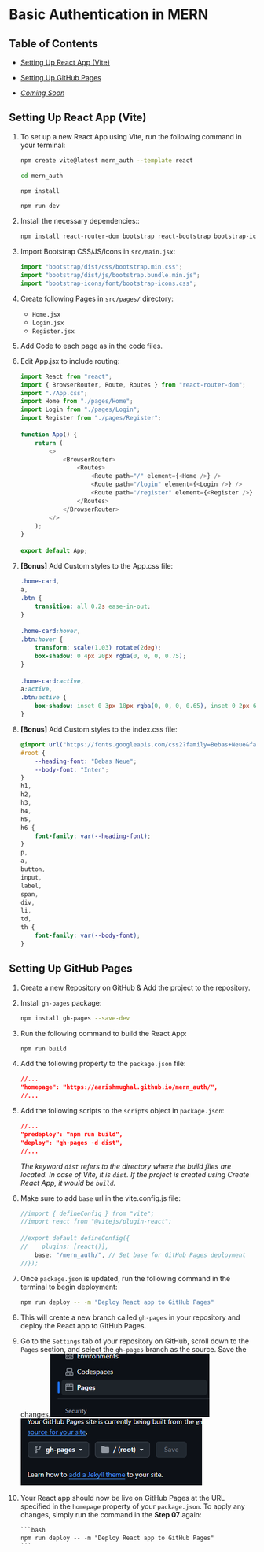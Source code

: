# Basic Authentication in MERN

## Table of Contents

-   [Setting Up React App (Vite)](#setting-up-react-app-vite)

-   [Setting Up GitHub Pages](#setting-up-github-pages)

-   _[Coming Soon](#)_

## Setting Up React App (Vite)

1.  To set up a new React App using Vite, run the following command in your terminal:

    ```bash
    npm create vite@latest mern_auth --template react
    ```

    ```bash
    cd mern_auth
    ```

    ```bash
    npm install
    ```

    ```bash
    npm run dev
    ```

2.  Install the necessary dependencies::

    ```bash
    npm install react-router-dom bootstrap react-bootstrap bootstrap-icons
    ```

3.  Import Bootstrap CSS/JS/Icons in `src/main.jsx`:

    ```javascript
    import "bootstrap/dist/css/bootstrap.min.css";
    import "bootstrap/dist/js/bootstrap.bundle.min.js";
    import "bootstrap-icons/font/bootstrap-icons.css";
    ```

4.  Create following Pages in `src/pages/` directory:

    -   `Home.jsx`
    -   `Login.jsx`
    -   `Register.jsx`

5.  Add Code to each page as in the code files.
6.  Edit App.jsx to include routing:

    ```javascript
    import React from "react";
    import { BrowserRouter, Route, Routes } from "react-router-dom";
    import "./App.css";
    import Home from "./pages/Home";
    import Login from "./pages/Login";
    import Register from "./pages/Register";

    function App() {
        return (
            <>
                <BrowserRouter>
                    <Routes>
                        <Route path="/" element={<Home />} />
                        <Route path="/login" element={<Login />} />
                        <Route path="/register" element={<Register />} />
                    </Routes>
                </BrowserRouter>
            </>
        );
    }

    export default App;
    ```

7.  **[Bonus]** Add Custom styles to the App.css file:

    ```css
    .home-card,
    a,
    .btn {
        transition: all 0.2s ease-in-out;
    }

    .home-card:hover,
    .btn:hover {
        transform: scale(1.03) rotate(2deg);
        box-shadow: 0 4px 20px rgba(0, 0, 0, 0.75);
    }

    .home-card:active,
    a:active,
    .btn:active {
        box-shadow: inset 0 3px 18px rgba(0, 0, 0, 0.65), inset 0 2px 6px rgba(0, 0, 0, 0.45);
    }
    ```

8.  **[Bonus]** Add Custom styles to the index.css file:

    ```css
    @import url("https://fonts.googleapis.com/css2?family=Bebas+Neue&family=Inter:ital,opsz,wght@0,14..32,100..900;1,14..32,100..900&display=swap");
    #root {
        --heading-font: "Bebas Neue";
        --body-font: "Inter";
    }
    h1,
    h2,
    h3,
    h4,
    h5,
    h6 {
        font-family: var(--heading-font);
    }
    p,
    a,
    button,
    input,
    label,
    span,
    div,
    li,
    td,
    th {
        font-family: var(--body-font);
    }
    ```

## Setting Up GitHub Pages

1.  Create a new Repository on GitHub & Add the project to the repository.
2.  Install `gh-pages` package:

    ```bash
    npm install gh-pages --save-dev
    ```

3.  Run the following command to build the React App:

    ```bash
    npm run build
    ```

4.  Add the following property to the `package.json` file:

    ```json
    //...
    "homepage": "https://aarishmughal.github.io/mern_auth/",
    //...
    ```

5.  Add the following scripts to the `scripts` object in `package.json`:

    ```json
    //...
    "predeploy": "npm run build",
    "deploy": "gh-pages -d dist",
    //...
    ```

    _The keyword `dist` refers to the directory where the build files are located. In case of Vite, it is `dist`. If the project is created using Create React App, it would be `build`._

6.  Make sure to add `base` url in the vite.config.js file:

    ```javascript
    //import { defineConfig } from "vite";
    //import react from "@vitejs/plugin-react";

    //export default defineConfig({
    //    plugins: [react()],
        base: "/mern_auth/", // Set base for GitHub Pages deployment
    //});
    ```

7.  Once `package.json` is updated, run the following command in the terminal to begin deployment:

    ```bash
    npm run deploy -- -m "Deploy React app to GitHub Pages"
    ```

8.  This will create a new branch called `gh-pages` in your repository and deploy the React app to GitHub Pages.

9.  Go to the `Settings` tab of your repository on GitHub, scroll down to the `Pages` section, and select the `gh-pages` branch as the source. Save the changes.![Screenshot](./pages1.png "Screenshot of GitHub Settings Page")![Screenshot2](./pages2.png "Screenshot of GitHub Settings Page")

10. Your React app should now be live on GitHub Pages at the URL specified in the `homepage` property of your `package.json`. To apply any changes, simply run the command in the **Step 07** again:

        ```bash
        npm run deploy -- -m "Deploy React app to GitHub Pages"
        ```

    <!-- _More Information Coming Soon..._ -->
